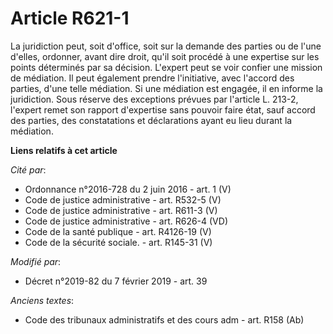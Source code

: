 # Article R621-1

La juridiction peut, soit d'office, soit sur la demande des parties ou de l'une d'elles, ordonner, avant dire droit, qu'il
soit procédé à une expertise sur les points déterminés par sa décision. L'expert peut se voir confier une mission de
médiation. Il peut également prendre l'initiative, avec l'accord des parties, d'une telle médiation. Si une médiation est
engagée, il en informe la juridiction. Sous réserve des exceptions prévues par l'article L. 213-2, l'expert remet son rapport
d'expertise sans pouvoir faire état, sauf accord des parties, des constatations et déclarations ayant eu lieu durant la
médiation.

**Liens relatifs à cet article**

_Cité par_:

  - Ordonnance n°2016-728 du 2 juin 2016 - art. 1 (V)
  - Code de justice administrative - art. R532-5 (V)
  - Code de justice administrative - art. R611-3 (V)
  - Code de justice administrative - art. R626-4 (VD)
  - Code de la santé publique - art. R4126-19 (V)
  - Code de la sécurité sociale. - art. R145-31 (V)

_Modifié par_:

  - Décret n°2019-82 du 7 février 2019 - art. 39

_Anciens textes_:

  - Code des tribunaux administratifs et des cours adm - art. R158 (Ab)
